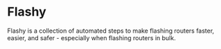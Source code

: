 # Flashy
Flashy is a collection of automated steps to make flashing routers faster, easier, and safer - especially when flashing routers in bulk.
